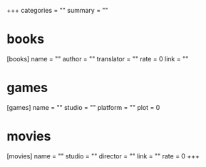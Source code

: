 +++
categories = ""
summary = ""

# books
[books]
name = ""
author = ""
translator = ""
rate = 0
link = ""

# games
[games]
name = ""
studio = ""
platform = ""
plot = 0

# movies
[movies]
name = ""
studio = ""
director = ""
link = ""
rate = 0
+++
